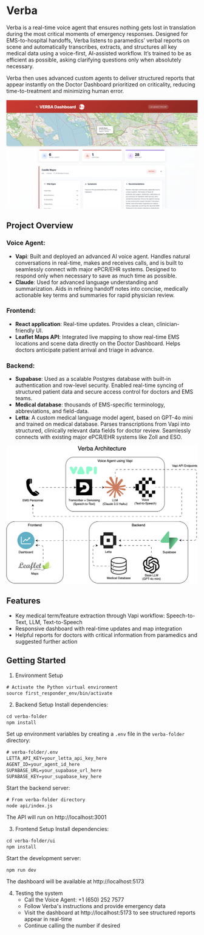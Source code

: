 # Verba 
Verba is a real-time voice agent that ensures nothing gets lost in translation during the most critical moments of emergency responses. Designed for EMS-to-hospital handoffs, Verba listens to paramedics’ verbal reports on scene and automatically transcribes, extracts, and structures all key medical data using a voice-first, AI-assisted workflow. It’s trained to be as efficient as possible, asking clarifying questions only when absolutely necessary. 

Verba then uses advanced custom agents to deliver structured reports that appear instantly on the Doctor Dashboard prioritized on criticality, reducing time-to-treatment and minimizing human error.

![dash](./images/dash.jpg)

## Project Overview
### Voice Agent:
- **Vapi**: Built and deployed an advanced AI voice agent. Handles natural conversations in real-time, makes and receives calls, and is built to seamlessly connect with major ePCR/EHR systems. Designed to respond only when necessary to save as much time as possible.
- **Claude**: Used for advanced language understanding and summarization. Aids in refining handoff notes into concise, medically actionable key terms and summaries for rapid physician review.

### Frontend: 
- **React application**: Real-time updates. Provides a clean, clinician-friendly UI.
- **Leaflet Maps API**: Integrated live mapping to show real-time EMS locations and scene data directly on the Doctor Dashboard. Helps doctors anticipate patient arrival and triage in advance.

### Backend: 
- **Supabase**: Used as a scalable Postgres database with built-in authentication and row-level security. Enabled real-time syncing of structured patient data and secure access control for doctors and EMS teams.
- **Medical database**: thousands of EMS-specific terminology, abbreviations, and field-data.
- **Letta**: A custom medical language model agent, based on GPT-4o mini and trained on medical database. Parses transcriptions from Vapi into structured, clinically relevant data fields for doctor review. Seamlessly connects with existing major ePCR/EHR systems like Zoll and ESO.

![Verba Flowchart](./images/Verba_Flowchart.png) 

## Features
- Key medical term/feature extraction through Vapi workflow: Speech-to-Text, LLM, Text-to-Speech
- Responsive dashboard with real-time updates and map integration
- Helpful reports for doctors with critical information from paramedics and suggested further action

## Getting Started
1. Environment Setup
```
# Activate the Python virtual environment
source first_responder_env/bin/activate
```
2. Backend Setup
Install dependencies:
```
cd verba-folder
npm install
```
Set up environment variables by creating a `.env` file in the `verba-folder` directory:
```
# verba-folder/.env
LETTA_API_KEY=your_letta_api_key_here
AGENT_ID=your_agent_id_here
SUPABASE_URL=your_supabase_url_here
SUPABASE_KEY=your_supabase_key_here
```
Start the backend server:
```
# From verba-folder directory
node api/index.js
```
The API will run on http://localhost:3001

3. Frontend Setup
Install dependencies:
```
cd verba-folder/ui
npm install
```
Start the development server:
```
npm run dev
```
The dashboard will be available at http://localhost:5173 

4. Testing the system
    - Call the Voice Agent: +1 (650) 252 7577
    - Follow Verba's instructions and provide emergency data
    - Visit the dashboard at http://localhost:5173 to see structured reports appear in real-time
    - Continue calling the number if desired




